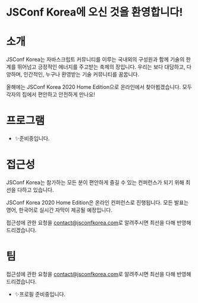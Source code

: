 # JSConf Korea에 오신 것을 환영합니다!

# 소개

JSConf Korea는 자바스크립트 커뮤니티를 이루는 국내외의 구성원과 함께 기술의 한계를 뛰어넘고 긍정적인 에너지를 주고받는 축제의 장입니다. 우리는 보다 대담하고, 다양하며, 인간적인, 누구나 환영받는 기술 커뮤니티를 꿈꿉니다.

올해에는 JSConf Korea 2020 Home Edition으로 온라인에서 찾아뵙겠습니다. 모두 각자의 집에서 편안하고 안전하게 만나요!

# 프로그램

- ✨준비중입니다.

# 접근성

JSConf Korea는 참가하는 모든 분이 편안하게 즐길 수 있는 컨퍼런스가 되기 위해 최선을 다하고 있습니다.

JSConf Korea 2020 Home Edition은 온라인 컨퍼런스로 진행됩니다. 모든 발표는 영어, 한국어로 실시간 자막이 제공될 예정입니다.

접근성에 관한 요청을 [contact@jsconfkorea.com](mailto:contact@jsconfkorea.com)로 알려주시면 최선을 다해 반영해드리겠습니다.

# 팀

접근성에 관한 요청을 [contact@jsconfkorea.com](mailto:contact@jsconfkorea.com)로 알려주시면 최선을 다해 반영해드리겠습니다.

- ✨프로필 준비중입니다.
